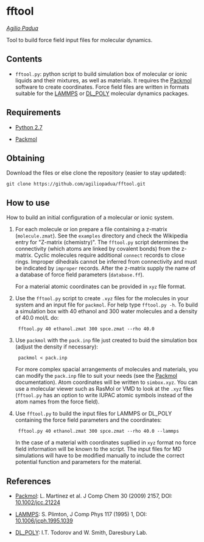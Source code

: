 fftool
======

_[Agilio Padua](http://tim.univ-bpclermont.fr/apadua)_

Tool to build force field input files for molecular dynamics. 

Contents
--------

* `fftool.py`: python script to build simulation box of molecular or
    ionic liquids and their mixtures, as well as materials. It
    requires the
    [Packmol](http://www.ime.unicamp.br/~martinez/packmol/) software
    to create coordinates. Force field files are written in formats
    suitable for the [LAMMPS](http://lammps.sandia.gov/) or
    [DL_POLY](http://www.stfc.ac.uk/CSE/randd/ccg/software/DL_POLY/25526.aspx)
    molecular dynamics packages.

Requirements
------------

* [Python 2.7](http://www.python.org/)

* [Packmol](http://www.ime.unicamp.br/~martinez/packmol/)


Obtaining
---------

Download the files or else clone the repository (easier to stay updated):

    git clone https://github.com/agiliopadua/fftool.git


How to use
----------

How to build an initial configuration of a molecular or ionic system.

1. For each molecule or ion prepare a file containing a z-matrix
   (`molecule.zmat`). See the `examples` directory and check the Wikipedia
   entry for "Z-matrix (chemistry)". The `fftool.py` script determines
   the connectivity (which atoms are linked by covalent bonds) from
   the z-matrix. Cyclic molecules require additional `connect` records
   to close rings. Improper dihedrals cannot be inferred from
   connectivity and must be indicated by `improper` records. After the
   z-matrix supply the name of a database of force field parameters
   (`database.ff`).

    For a material atomic coordinates can be provided in `xyz` file
    format.

2. Use the `fftool.py` script to create `.xyz` files for the molecules
   in your system and an input file for `packmol`. For help type
   `fftool.py -h`. To build a simulation box with 40 ethanol and 300
   water molecules and a
   density of 40.0 mol/L do:

        fftool.py 40 ethanol.zmat 300 spce.zmat --rho 40.0

3. Use `packmol` with the `pack.inp` file just created to buid the
   simulation box (adjust the density if necessary):

        packmol < pack.inp

    For more complex spacial arrangements of molecules and materials,
    you can modify the `pack.inp` file to suit your needs (see the
    [Packmol](http://www.ime.unicamp.br/~martinez/packmol/)
    documentation).  Atom coordinates will be written to
    `simbox.xyz`. You can use a molecular viewer such as RasMol or VMD
    to look at the `.xyz` files (`fftool.py` has an option to write
    IUPAC atomic symbols instead of the atom names from the force
    field).

4. Use `fftool.py` to build the input files for LAMMPS or DL_POLY
   containing the force field parameters and the coordinates:

        fftool.py 40 ethanol.zmat 300 spce.zmat --rho 40.0 --lammps

    In the case of a material with coordinates supllied in `xyz`
    format no force field information will be known to the script. The
    input files for MD simulations will have to be modified manually
    to include the correct potential function and parameters for the
    material.


References
----------

* [Packmol](http://www.ime.unicamp.br/~martinez/packmol/):
  L. Martinez et al. J Comp Chem 30 (2009) 2157, DOI:
  [10.1002/jcc.21224](http://dx.doi.org/10.1002/jcc.21224) 
  
* [LAMMPS](http://lammps.sandia.gov/): S. Plimton, J Comp Phys
  117 (1995) 1, DOI:
  [10.1006/jcph.1995.1039](http://dx.doi.org/10.1006/jcph.1995.1039)

* [DL_POLY](http://www.stfc.ac.uk/CSE/randd/ccg/software/DL_POLY/25526.aspx): I.T. Todorov and W. Smith, Daresbury Lab. 


